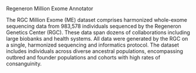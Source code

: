 Regeneron Million Exome Annotator

The RGC Million Exome (ME) dataset comprises harmonized whole-exome sequencing data from 983,578 individuals sequenced by the Regeneron Genetics Center (RGC). These data span dozens of collaborations including large biobanks and health systems. All data were generated by the RGC on a single, harmonized sequencing and informatics protocol. The dataset includes individuals across diverse ancestral populations, encompassing outbred and founder populations and cohorts with high rates of consanguinity. 
